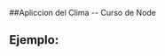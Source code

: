 ##Apliccion del Clima -- Curso de Node


<!-- Recuerden ejecutar npm install para descargar las librerias -->


## Ejemplo:

<!-- node app -d "santiago" -->